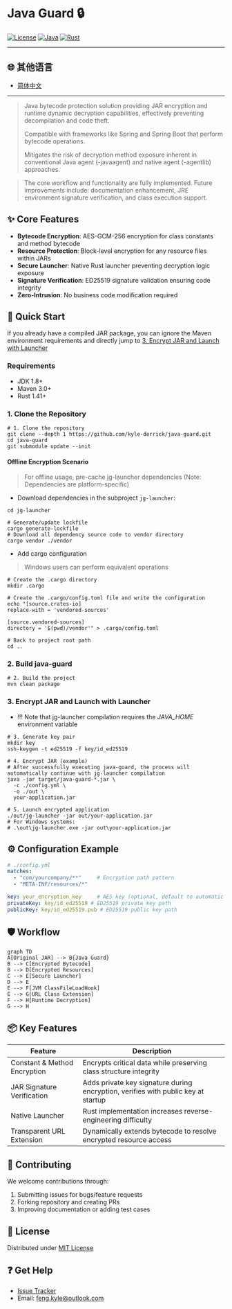 # Java Guard 🔒

[![License](https://img.shields.io/badge/License-MIT-blue.svg)](LICENSE)
[![Java](https://img.shields.io/badge/Java-8%2B-orange)](https://java.com)
[![Rust](https://img.shields.io/badge/Rust-1.41+-red)](https://rust-lang.org)

---
## 🌐 其他语言
- [简体中文](README.md)
---

> Java bytecode protection solution providing JAR encryption and runtime dynamic decryption capabilities, effectively preventing decompilation and code theft.
>
> Compatible with frameworks like Spring and Spring Boot that perform bytecode operations.
> 
> Mitigates the risk of decryption method exposure inherent in conventional Java agent (-javaagent) and native agent (-agentlib) approaches.
> 

> The core workflow and functionality are fully implemented. Future improvements include: documentation enhancement, JRE environment signature verification, and class execution support.

## ✨ Core Features
- **Bytecode Encryption**: AES-GCM-256 encryption for class constants and method bytecode
- **Resource Protection**: Block-level encryption for any resource files within JARs
- **Secure Launcher**: Native Rust launcher preventing decryption logic exposure
- **Signature Verification**: ED25519 signature validation ensuring code integrity
- **Zero-Intrusion**: No business code modification required

## 🚀 Quick Start

If you already have a compiled JAR package, you can ignore the Maven environment requirements and directly jump to [3. Encrypt JAR and Launch with Launcher](#3-encrypt-jar-and-launch-with-launcher)

### Requirements
- JDK 1.8+
- Maven 3.0+
- Rust 1.41+

### 1. Clone the Repository
```shell
# 1. Clone the repository
git clone --depth 1 https://github.com/kyle-derrick/java-guard.git
cd java-guard
git submodule update --init
```

#### Offline Encryption Scenario
> For offline usage, pre-cache jg-launcher dependencies (Note: Dependencies are platform-specific)

* Download dependencies in the subproject `jg-launcher`:
```shell
cd jg-launcher

# Generate/update lockfile
cargo generate-lockfile
# Download all dependency source code to vendor directory
cargo vendor ./vendor
```

* Add cargo configuration
> Windows users can perform equivalent operations
```shell
# Create the .cargo directory
mkdir .cargo

# Create the .cargo/config.toml file and write the configuration
echo "[source.crates-io]
replace-with = 'vendored-sources'

[source.vendored-sources]
directory = '$(pwd)/vendor'" > .cargo/config.toml

# Back to project root path
cd ..
```

### 2. Build java-guard
```shell
# 2. Build the project
mvn clean package
```

### 3. Encrypt JAR and Launch with Launcher

* !!! Note that jg-launcher compilation requires the *JAVA_HOME* environment variable

```shell
# 3. Generate key pair
mkdir key
ssh-keygen -t ed25519 -f key/id_ed25519

# 4. Encrypt JAR (example)
# After successfully executing java-guard, the process will automatically continue with jg-launcher compilation
java -jar target/java-guard-*.jar \
  -c ./config.yml \
  -o ./out \
  your-application.jar

# 5. Launch encrypted application
./out/jg-launcher -jar out/your-application.jar
# For Windows systems:
# .\out\jg-launcher.exe -jar out\your-application.jar
```

## ⚙️ Configuration Example
```yaml
# ./config.yml
matches: 
  - "com/yourcompany/**"     # Encryption path pattern
  - "META-INF/resources/*"

key: your_encryption_key     # AES key (optional, default to automatic generation)
privateKey: key/id_ed25519 # ED25519 private key path
publicKey: key/id_ed25519.pub # ED25519 public key path
```

## 🛡️ Workflow
```mermaid
graph TD
A[Original JAR] --> B{Java Guard}
B --> C[Encrypted Bytecode]
B --> D[Encrypted Resources]
C --> E[Secure Launcher]
D --> E
E --> F[JVM ClassFileLoadHook]
E --> G[URL Class Extension]
F --> H[Runtime Decryption]
G --> H
```

## 📦 Key Features
| Feature               | Description                                                                 |
|-----------------------|-----------------------------------------------------------------------------|
| Constant & Method Encryption | Encrypts critical data while preserving class structure integrity       |
| JAR Signature Verification | Adds private key signature during encryption, verifies with public key at startup |
| Native Launcher       | Rust implementation increases reverse-engineering difficulty            |
| Transparent URL Extension | Dynamically extends bytecode to resolve encrypted resource access           |

## 🤝 Contributing
We welcome contributions through:
1. Submitting issues for bugs/feature requests
2. Forking repository and creating PRs
3. Improving documentation or adding test cases

[//]: # (Contribution guidelines pending)
[//]: # (See [CONTRIBUTING.md]&#40;CONTRIBUTING.md&#41; for details)

## 📜 License
Distributed under [MIT License](LICENSE)

## ❓ Get Help
- [Issue Tracker](https://github.com/java-guard/java-guard/issues)
- Email: feng.kyle@outlook.com